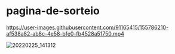 # pagina-de-sorteio
 


https://user-images.githubusercontent.com/91165415/155786210-af538a82-ab8c-4e58-bfe0-fb4528a51750.mp4

![20220225_141312](https://user-images.githubusercontent.com/91165415/155788698-3062c07e-60f1-47b6-9612-0cd10e231c12.gif)
